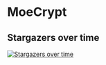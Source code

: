 # MoeCrypt
## Stargazers over time
[![Stargazers over time](https://starchart.cc/Moe-Corp/MoeCrypt.svg?variant=adaptive)](https://starchart.cc/Moe-Corp/MoeCrypt)
